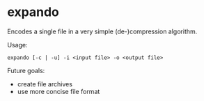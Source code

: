 # expando

Encodes a single file in a very simple (de-)compression algorithm.

Usage:

    expando [-c | -u] -i <input file> -o <output file>
 
Future goals:
 - create file archives
 - use more concise file format
 
